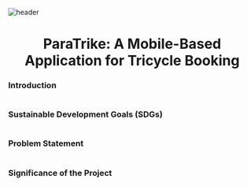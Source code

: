 ![header](https://user-images.githubusercontent.com/74886614/178195972-edd6ebca-f5d2-4085-8130-824f38d45083.png)

<h1 align="center"> ParaTrike: A Mobile-Based Application for Tricycle Booking </h1>

<h3> Introduction </h3> <i class="fa-solid fa-1"></i>

<h1 align="center"> 

<h3> Sustainable Development Goals (SDGs) </h3> <i class="fa-solid fa-1"></i>

<h1 align="center"> 

<h3> Problem Statement </h3> <i class="fa-solid fa-1"></i>

<h1 align="center"> 

<h3> Significance of the Project </h3> <i class="fa-solid fa-1"></i>

<h1 align="center"> 
